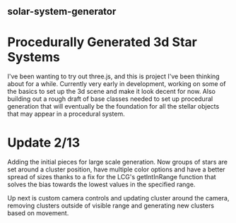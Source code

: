 ## solar-system-generator
# Procedurally Generated 3d Star Systems 

I've been wanting to try out three.js, and this is project I've been thinking about for a while. Currently very early in development, working on some of the basics to set up the 3d scene and make it look decent for now. Also building out a rough draft of base classes needed to set up procedural generation that will eventually be the foundation for all the stellar objects that may appear in a procedural system.


# Update 2/13

Adding the initial pieces for large scale generation. Now groups of stars are set around a cluster position, have multiple color options and have a better spread of sizes thanks to a fix for the LCG's getIntInRange function that solves the bias towards the lowest values in the specified range. 

Up next is custom camera controls and updating cluster around the camera, removing clusters outside of visible range and generating new clusters based on movement.
